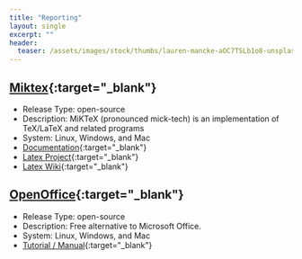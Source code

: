 ```yaml
---
title: "Reporting"
layout: single
excerpt: ""
header:
  teaser: /assets/images/stock/thumbs/lauren-mancke-aOC7TSLb1o8-unsplash.jpg
---
```



## [Miktex](https://miktex.org/){:target="_blank"}
* Release Type: open-source
* Description: MiKTeX (pronounced mick-tech) is an implementation of TeX/LaTeX and related programs
* System: Linux, Windows, and Mac
* [Documentation](https://miktex.org/docs){:target="_blank"}
* [Latex Project](https://www.latex-project.org/){:target="_blank"}
* [Latex Wiki](https://en.wikibooks.org/wiki/LaTeX){:target="_blank"}


## [OpenOffice](https://www.openoffice.org){:target="_blank"}
* Release Type: open-source
* Description: Free alternative to Microsoft Office.
* System: Linux, Windows, and Mac
* [Tutorial / Manual](https://www.openoffice.org/support/index.html#rtfm){:target="_blank"}